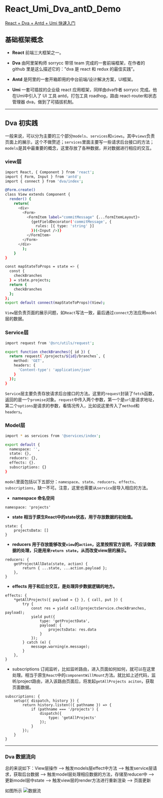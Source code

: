 # React_Umi_Dva_antD_Demo

[React + Dva + Antd + Umi 快速入门](https://blog.csdn.net/SCU_Cindy/article/details/82432971)

## 基础框架概念

- **React** 
    前端三大框架之一。
    
- **Dva** 
    由阿里架构师 sorrycc 带领 team 完成的一套前端框架，在作者的 github 里是这么描述它的：”dva 是 react 和 redux 的最佳实践”。
    
- **Antd** 
    是阿里的一套开箱即用的中台前端/设计解决方案，UI框架。
    
- **Umi** 
    一套可插拔的企业级 react 应用框架，同样由dva作者 sorrycc 完成。他在Umi中引入了 UI 工具 antd，打包工具 roadhog，路由 react-router和状态管理器 dva，做到了可插拔机制。

---

## Dva 初实践

一般来说，可以分为主要的三个部分`models`、`services`和`views`。其中`views`负责页面上的展示，这个不做赘述；`services`里面主要写一些请求后台接口的方法；`models`是其中最重要的概念，这里存放了各种数据，并对数据进行相应的交互。

### view层

```bash
import React, { Component } from 'react';
import { Form, Input } from 'antd';
import { connect } from 'dva/index';

@Form.create()
class View extends Component {
  render() {
    return(
      <div>
        <Form>
          <FormItem label="commitMessage" {...formItemLayout}>
            {getFieldDecorator('commitMessage', {
              rules: [{ type: 'string' }]
            })(<Input />)}
          </FormItem>
        </Form>
      </div>
        );
    }
}

const mapStateToProps = state => {
  const { 
    checkBranches
  } = state.projects;
  return {
    checkBranches
  };
};
export default connect(mapStateToProps)(View);
```
`View`层负责页面的展示问题，如`React`写法一致，最后通过`connect`方法应用`model`层的数据。

### Service层

```bash
import request from '@src/utils/request';

export function checkBranches({ id }) {
  return request(`/projects/${id}/branches`, {
    method: 'GET',
    headers: {
      'Content-type': 'application/json'
    }
  });
}
```

`Service`层主要负责存放请求后台接口的方法。这里的`request`封装了`fetch`函数，返回的是一个`promise`对象。`request`中传入两个参数，第一个是`url`是请求地址，第二个`options`是请求的参数，看情况传入，比如说这里传入了`method`和`headers`。

### Model层

```bash
import * as services from '@services/index';

export default {
  namespace: '',
  state: {},
  reducers: {},
  effects: {}.
  subscriptions: {}
}
```
`model`里面包括以下五部分：`namespace`、`state`、`reducers`、`effects`、`subscriptions`，缺一不可。注意，这里也需要从`service`层导入相应的方法。

- **namespace 命名空间**
```
namespace: 'projects'
```

- **state 相当于原生React中的state状态，用于存放数据的初始值。**
```
state: {
    projectsData: []
}
```

- **reducers 用于存放能够改变`view`的`action`，这里按照官方说明，不应该做数据的处理，只是用来`return state`，从而改变view层的展示。**
```
reducers: {
    getProjectAllData(state, action) {
        return { ...state, ...action.payload };
    },
}
```
- **effects 用于和后台交互，是处理异步数据逻辑的地方。**
```
effects: {
    *getAllProjects({ payload = {} }, { call, put }) {
        try {
            const res = yield call(projectsService.checkBranches, payload);
            yield put({
                type: 'getProjectData',
                payload: {
                    projectsData: res.data
                }
            });
        } catch (e) {
            message.warning(e.message);
        }
    },
}
```
- subscriptions 订阅监听，比如监听路由，进入页面如何如何，就可以在这里处理。相当于原生`React`中的`componentWillMount`方法。就比如上述代码，监听/project路由，进入该路由页面后，将发起`getAllProjects aciton`，获取页面数据。
```
subscriptions: {
    setup({ dispatch, history }) {
        return history.listen(({ pathname }) => {
            if (pathname === '/projects') {
                dispatch({
                    type: 'getAllProjects'
                });
            }
        });
    }
}
```
---
### Dva 数据流向

总的来说如下：View层操作 –> 触发models层effect中方法 –> 触发service层请求，获取后台数据 –> 触发model层处理相应数据的方法，存储至reducer中 –> 更新model层中state –> 触发view层的render方法进行重新渲染 –> 页面更新

 如图所示
 ![数据流](https://img-blog.csdn.net/2018090600192160?watermark/2/text/aHR0cHM6Ly9ibG9nLmNzZG4ubmV0L1NDVV9DaW5keQ==/font/5a6L5L2T/fontsize/400/fill/I0JBQkFCMA==/dissolve/70)
